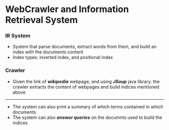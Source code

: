 # WebCrawler and Information Retrieval System

### IR System
- System that parse documents, extract words from them, and build an index with the documents content
- Index types: inverted index, and positional index

### Crawler
- Given the link of **_wikipedia_** webpage, and using **_JSoup_** java library. the crawler extracts the content of webpages and build indices mentioned above

---

- The system can also print a summary of which terms contained in which documents
- The system can also **_answer queries_** on the documnts used to build the indices
